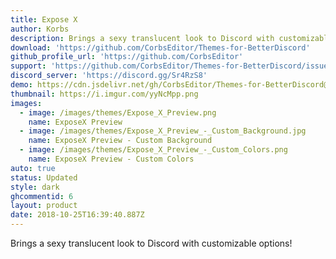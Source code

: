 ```yaml
---
title: Expose X
author: Korbs
description: Brings a sexy translucent look to Discord with customizable options!
download: 'https://github.com/CorbsEditor/Themes-for-BetterDiscord'
github_profile_url: 'https://github.com/CorbsEditor'
support: 'https://github.com/CorbsEditor/Themes-for-BetterDiscord/issues/'
discord_server: 'https://discord.gg/Sr4RzS8'
demo: https://cdn.jsdelivr.net/gh/CorbsEditor/Themes-for-BetterDiscord@master/Expose%20X/ExposeXRaw.theme.css
thumbnail: https://i.imgur.com/yyNcMpp.png
images:
  - image: /images/themes/Expose_X_Preview.png
    name: ExposeX Preview
  - image: /images/themes/Expose_X_Preview_-_Custom_Background.jpg
    name: ExposeX Preview - Custom Background
  - image: /images/themes/Expose_X_Preview_-_Custom_Colors.png
    name: ExposeX Preview - Custom Colors
auto: true
status: Updated
style: dark
ghcommentid: 6
layout: product
date: 2018-10-25T16:39:40.887Z
---
```

Brings a sexy translucent look to Discord with customizable options!
